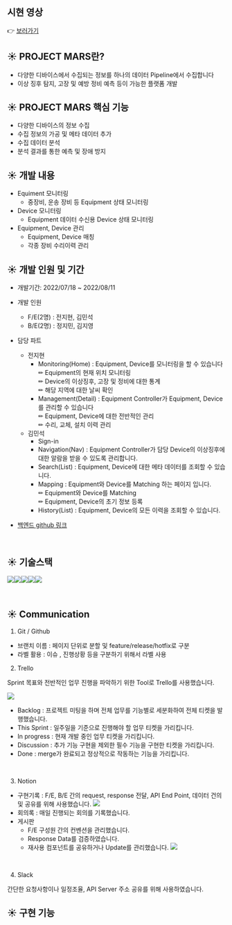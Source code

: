## 시현 영상

👉 [보러가기]()
<br />

## ☀️ PROJECT MARS란?

- 다양한 디바이스에서 수집되는 정보를 하나의 데이터 Pipeline에서 수집합니다
- 이상 징후 탐지, 고장 및 예방 정비 예측 등이 가능한 플랫폼 개발

## ☀️ PROJECT MARS 핵심 기능

- 다양한 디바이스의 정보 수집
- 수집 정보의 가공 및 메타 데이터 추가
- 수집 데이터 분석
- 분석 결과를 통한 예측 및 장애 방지
  <br />

## ☀️ 개발 내용

- Equiment 모니터링
  - 중장비, 운송 장비 등 Equipment 상태 모니터링
- Device 모니터링
  - Equipment 데이터 수신용 Device 상태 모니터링
- Equipment, Device 관리
  - Equipment, Device 매칭
  - 각종 장비 수리이력 관리

## ☀️ 개발 인원 및 기간

- 개발기간: 2022/07/18 ~ 2022/08/11

- 개발 인원

  - F/E(2명) : 전지현, 김민석
  - B/E(2명) : 정지민, 김지영

- 담당 파트

  - 전지현
    - Monitoring(Home) : Equipment, Device를 모니터링을 할 수 있습니다
      <br />
      ✏︎ Equipment의 현재 위치 모니터링
      <br />
      ✏︎ Device의 이상징후, 고장 및 정비에 대한 통계
      <br />
      ✏︎ 해당 지역에 대한 날씨 확인
      <br />
    - Management(Detail) : Equipment Controller가 Equipment, Device를 관리할 수 있습니다
      <br />
      ✏︎ Equipment, Device에 대한 전반적인 관리
      <br />
      ✏︎ 수리, 교체, 설치 이력 관리
      <br />
  - 김민석
    - Sign-in
    - Navigation(Nav) : Equipment Controller가 담당 Device의 이상징후에 대한 알람을 받을 수 있도록 관리합니다.
    - Search(List) : Equipment, Device에 대한 메타 데이터를 조회할 수 있습니다.
    - Mapping : Equipment와 Device를 Matching 하는 페이지 입니다.
      <br />
      ✏︎ Equipment와 Device를 Matching
      <br />
      ✏︎ Equipment, Device의 초기 정보 등록
      <br />
    - History(List) : Equipment, Device의 모든 이력을 조회할 수 있습니다.

- [백엔드 github 링크](https://github.com/jiminnote/Mars_project)

<br />

## ☀️ 기술스택

<img src="https://img.shields.io/badge/react-61DAFB?style=flat-square&logo=react&logoColor=white"/><img src="https://img.shields.io/badge/TypeScript-3178C6?style=flat-square&logo=TypeScript&logoColor=white"/><img src="https://img.shields.io/badge/MobX-FF9955?style=flat-square&logo=MobX&logoColor=white"/><img src="https://img.shields.io/badge/ReactRouter-CA4245?style=flat-square&logo=ReactRouter&logoColor=white"/><img src="https://img.shields.io/badge/TailwindCSS-06B6D4?style=flat-square&logo=TailwindCSS&logoColor=white"/>

<br />

## ☀️ Communication

1. Git / Github

- 브랜치 이름 : 페이지 단위로 분할 및 feature/release/hotfix로 구분
- 라벨 활용 : 이슈 , 진행상황 등을 구분하기 위해서 라벨 사용

2. Trello

Sprint 목표와 전반적인 업무 진행을 파악하기 위한 Tool로 Trello를 사용했습니다.

<img src="https://user-images.githubusercontent.com/90183279/185532611-55df683d-4df3-4e8c-a0f0-c6028a1aae9d.png"/>

- Backlog : 프로젝트 미팅을 하며 전체 업무를 기능별로 세분화하여 전체 티켓을 발행했습니다.
- This Sprint : 일주일을 기준으로 진행해야 할 업무 티켓을 가리킵니다.
- In progress : 현재 개발 중인 업무 티켓을 가리킵니다.
- Discussion : 추가 기능 구현을 제외한 필수 기능을 구현한 티켓을 가리킵니다.
- Done : merge가 완료되고 정상적으로 작동하는 기능을 가리킵니다.

<br />

3. Notion

- 구현기록 : F/E, B/E 간의 request, response 전달, API End Point, 데이터 건의 및 공유를 위해 사용했습니다.
  <img src="https://user-images.githubusercontent.com/90183279/185533039-d237f902-167a-4bf0-9498-c05bd7bbd8b5.png"/>
- 회의록 : 매일 진행되는 회의를 기록했습니다.
- 게시판
  - F/E 구성원 간의 컨벤션을 관리했습니다.
  - Response Data를 검증하였습니다.
  - 재사용 컴포넌트를 공유하거나 Update를 관리했습니다.
    <img src="https://user-images.githubusercontent.com/90183279/185535833-ecaf6250-4e29-4a0a-a8bc-ba19b970c60f.png"/>

<br />

4. Slack

간단한 요청사항이나 일정조율, API Server 주소 공유를 위해 사용하였습니다.
<br />

## ☀️ 구현 기능
